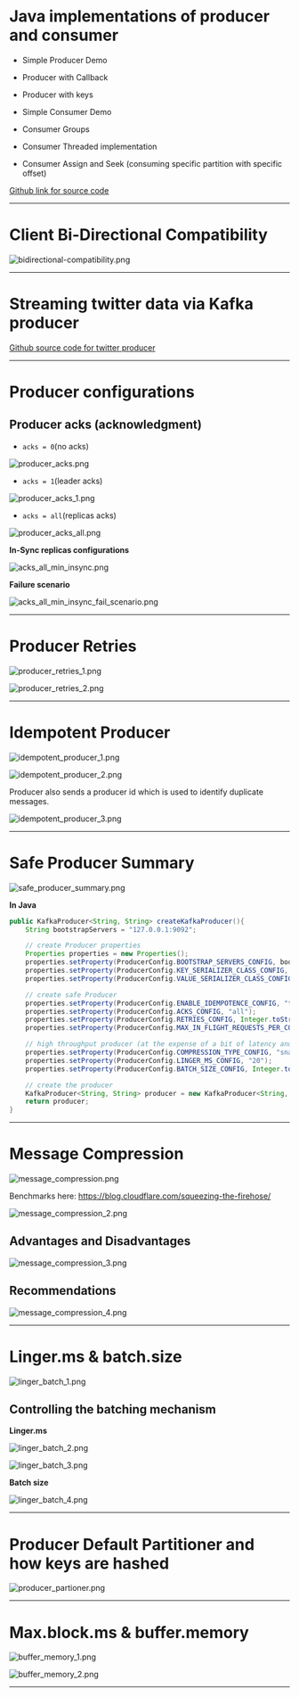 # Java implementations of producer and consumer

- Simple Producer Demo

- Producer with Callback

- Producer with keys

- Simple Consumer Demo

- Consumer Groups

- Consumer Threaded implementation

- Consumer Assign and Seek (consuming specific partition with specific offset)

[Github link for source code](https://github.com/simplesteph/kafka-beginners-course/tree/master/kafka-basics/src/main/java/kafka/tutorial1)

---

# Client Bi-Directional Compatibility

![bidirectional-compatibility.png](./images/bidirectional-compatibility.png)

---

# Streaming twitter data via Kafka producer

[Github source code for twitter producer](https://github.com/simplesteph/kafka-beginners-course/blob/master/kafka-producer-twitter/src/main/java/kafka/tutorial2/TwitterProducer.java)

---

# Producer configurations

## Producer acks (acknowledgment)

- `acks = 0`(no acks)

![producer_acks.png](./images/producer_acks.png)

- `acks = 1`(leader acks)

![producer_acks_1.png](./images/producer_acks_1.png)

- `acks = all`(replicas acks)

![producer_acks_all.png](./images/producer_acks_all.png)

**In-Sync replicas configurations**

![acks_all_min_insync.png](./images/acks_all_min_insync.png)

**Failure scenario**

![acks_all_min_insync_fail_scenario.png](./images/acks_all_min_insync_fail_scenario.png)

---

# Producer Retries

![producer_retries_1.png](./images/producer_retries_1.png)

![producer_retries_2.png](./images/producer_retries_2.png)

---

# Idempotent Producer

![idempotent_producer_1.png](./images/idempotent_producer_1.png)

![idempotent_producer_2.png](./images/idempotent_producer_2.png)

Producer also sends a producer id which is used to identify duplicate messages.

![idempotent_producer_3.png](./images/idempotent_producer_3.png)

---

# Safe Producer Summary

![safe_producer_summary.png](./images/safe_producer_summary.png)

**In Java**

```java
public KafkaProducer<String, String> createKafkaProducer(){
    String bootstrapServers = "127.0.0.1:9092";

    // create Producer properties
    Properties properties = new Properties();
    properties.setProperty(ProducerConfig.BOOTSTRAP_SERVERS_CONFIG, bootstrapServers);
    properties.setProperty(ProducerConfig.KEY_SERIALIZER_CLASS_CONFIG, StringSerializer.class.getName());
    properties.setProperty(ProducerConfig.VALUE_SERIALIZER_CLASS_CONFIG, StringSerializer.class.getName());

    // create safe Producer
    properties.setProperty(ProducerConfig.ENABLE_IDEMPOTENCE_CONFIG, "true");
    properties.setProperty(ProducerConfig.ACKS_CONFIG, "all");
    properties.setProperty(ProducerConfig.RETRIES_CONFIG, Integer.toString(Integer.MAX_VALUE));
    properties.setProperty(ProducerConfig.MAX_IN_FLIGHT_REQUESTS_PER_CONNECTION, "5"); // kafka 2.0 >= 1.1 so we can keep this as 5. Use 1 otherwise.

    // high throughput producer (at the expense of a bit of latency and CPU usage)
    properties.setProperty(ProducerConfig.COMPRESSION_TYPE_CONFIG, "snappy");
    properties.setProperty(ProducerConfig.LINGER_MS_CONFIG, "20");
    properties.setProperty(ProducerConfig.BATCH_SIZE_CONFIG, Integer.toString(32*1024)); // 32 KB batch size

    // create the producer
    KafkaProducer<String, String> producer = new KafkaProducer<String, String>(properties);
    return producer;
}
```

---

# Message Compression

![message_compression.png](./images/message_compression.png)

Benchmarks here: https://blog.cloudflare.com/squeezing-the-firehose/

![message_compression_2.png](./images/message_compression_2.png)

## Advantages and Disadvantages

![message_compression_3.png](./images/message_compression_3.png)

## Recommendations

![message_compression_4.png](./images/message_compression_4.png)

---

# Linger.ms & batch.size

![linger_batch_1.png](./images/linger_batch_1.png)

## Controlling the batching mechanism

**Linger.ms**

![linger_batch_2.png](./images/linger_batch_2.png)

![linger_batch_3.png](./images/linger_batch_3.png)

**Batch size**

![linger_batch_4.png](./images/linger_batch_4.png)

---

# Producer Default Partitioner and how keys are hashed

![producer_partioner.png](./images/producer_partioner.png)

---

# Max.block.ms & buffer.memory

![buffer_memory_1.png](./images/buffer_memory_1.png)

![buffer_memory_2.png](./images/buffer_memory_2.png)









---
